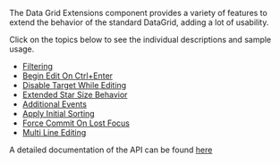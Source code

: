 The Data Grid Extensions component provides a variety of features to extend the behavior of the standard DataGrid, adding a lot of usability.

Click on the topics below to see the individual descriptions and sample usage.
* [Filtering](topics/Filtering.md)
* [Begin Edit On Ctrl+Enter](topics/Behaviors.md#BeginEditOnCtrlEnterBehavior)
* [Disable Target While Editing](topics/Behaviors.md#DisableTargetWhileEditingBehavior)
* [Extended Star Size Behavior](topics/Behaviors.md#ExtendedStarSizeBehavior)
* [Additional Events](topics/Tools.md#Additional_Events)
* [Apply Initial Sorting](topics/Tools.md#Apply_Initial_Sorting)
* [Force Commit On Lost Focus](topics/Tools.md#Force_Commit_On_Lost_Focus)
* [Multi Line Editing](topics/Tools.md#Multi_Line_Editing)

A detailed documentation of the API can be found [here](https://tom-englert.github.io/DataGridExtensions)